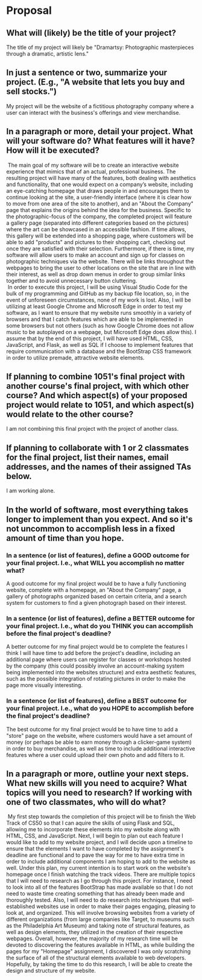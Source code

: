 # Proposal

## What will (likely) be the title of your project?

The title of my project will likely be "Dramartsy: Photographic masterpieces through a dramatic, artistic lens."

## In just a sentence or two, summarize your project. (E.g., "A website that lets you buy and sell stocks.")

My project will be the website of a fictitious photography company where a user can interact with the business's offerings and view merchandise.

## In a paragraph or more, detail your project. What will your software do? What features will it have? How will it be executed?

&nbsp;The main goal of my software will be to create an interactive website experience that mimics that of an actual, professional business. The resulting project will have many of the features, both dealing with aesthetics and functionality, that one would expect on a company’s website, including an eye-catching homepage that draws people in and encourages them to continue looking at the site, a user-friendly interface (where it is clear how to move from one area of the site to another), and an "About the Company" page that explains the origins behind the idea for the business. Specific to the photographic-focus of the company, the completed project will feature a gallery page (separated into different categories based on the pictures) where the art can be showcased in an accessible fashion. If time allows, this gallery will be extended into a shopping page, where customers will be able to add "products" and pictures to their shopping cart, checking out once they are satisfied with their selection. Furthermore, if there is time, my software will allow users to make an account and sign up for classes on photographic techniques via the website. There will be links throughout the webpages to bring the user to other locations on the site that are in line with their interest, as well as drop down menus in order to group similar links together and to avoid unnecessary button cluttering.<br> 
&nbsp;In order to execute this project, I will be using Visual Studio Code for the bulk of my programming and GitHub as my backup file location, so, in the event of unforeseen circumstances, none of my work is lost. Also, I will be utilizing at least Google Chrome and Microsoft Edge in order to test my software, as I want to ensure that my website runs smoothly in a variety of browsers and that I catch features which are able to be implemented in some browsers but not others (such as how Google Chrome does not allow music to be autoplayed on a webpage, but Microsoft Edge does allow this). I assume that by the end of this project, I will have used HTML, CSS, JavaScript, and Flask, as well as SQL if I choose to implement features that require communication with a database and the BootStrap CSS framework in order to utilize premade, attractive website elements.
  
## If planning to combine 1051's final project with another course's final project, with which other course? And which aspect(s) of your proposed project would relate to 1051, and which aspect(s) would relate to the other course?

I am not combining this final project with the project of another class.

## If planning to collaborate with 1 or 2 classmates for the final project, list their names, email addresses, and the names of their assigned TAs below.

I am working alone.

## In the world of software, most everything takes longer to implement than you expect. And so it's not uncommon to accomplish less in a fixed amount of time than you hope.

### In a sentence (or list of features), define a GOOD outcome for your final project. I.e., what WILL you accomplish no matter what?

A good outcome for my final project would be to have a fully functioning website, complete with a homepage, an "About the Company" page, a gallery of photographs organized based on certain criteria, and a search system for customers to find a given photograph based on their interest.

### In a sentence (or list of features), define a BETTER outcome for your final project. I.e., what do you THINK you can accomplish before the final project's deadline?

A better outcome for my final project would be to complete the features I think I will have time to add before the project's deadline, including an additional page where users can register for classes or workshops hosted by the company (this could possibly involve an account-making system being implemented into the websites structure) and extra aesthetic features, such as the possible integration of rotating pictures in order to make the page more visually interesting.

### In a sentence (or list of features), define a BEST outcome for your final project. I.e., what do you HOPE to accomplish before the final project's deadline?

The best outcome for my final project would be to have time to add a "store" page on the website, where customers would have a set amount of money (or perhaps be able to earn money through a clicker-game system) in order to buy merchandise, as well as time to include additional interactive features where a user could upload their own photo and add filters to it.

## In a paragraph or more, outline your next steps. What new skills will you need to acquire? What topics will you need to research? If working with one of two classmates, who will do what?

&nbsp;My first step towards the completion of this project will be to finish the Web Track of CS50 so that I can aquire the skills of using Flask and SQL, allowing me to incorporate these elements into my website along with HTML, CSS, and JavaScript. Next, I will begin to plan out each feature I would like to add to my website project, and I will decide upon a timeline to ensure that the elements I want to have completed by the assignment's deadline are functional and to pave the way for me to have extra time in order to include additional components I am hoping to add to the website as well. Under this plan, my current intention is to start work on the website's homepage once I finish watching the track videos. There are multiple topics that I will need to research as I go through this project. For instance, I need to look into all of the features BootStrap has made available so that I do not need to waste time creating something that has already been made and thoroughly tested. Also, I will need to do research into techniques that well-established websites use in order to make their pages engaging, pleasing to look at, and organized. This will involve browsing websites from a variety of different organizations (from large companies like Target, to museums such as the Philadelphia Art Museum) and taking note of structural features, as well as design elements, they utilized in the creation of their respective webpages. Overall, however, the majority of my research time will be devoted to discovering the features available in HTML, as while building the pages for my "Homepage" assignment, I discovered I was only scratching the surface of all of the structural elements available to web developers. Hopefully, by taking the time to do this research, I will be able to create the design and structure of my website.


